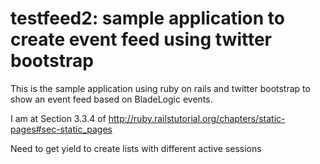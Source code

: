 # testfeed2: sample application to create event feed using twitter bootstrap

This is the sample application using ruby on rails and twitter bootstrap to show an event feed based on BladeLogic events.

I am at Section 3.3.4 of http://ruby.railstutorial.org/chapters/static-pages#sec-static_pages

Need to get yield  to create lists with different active sessions